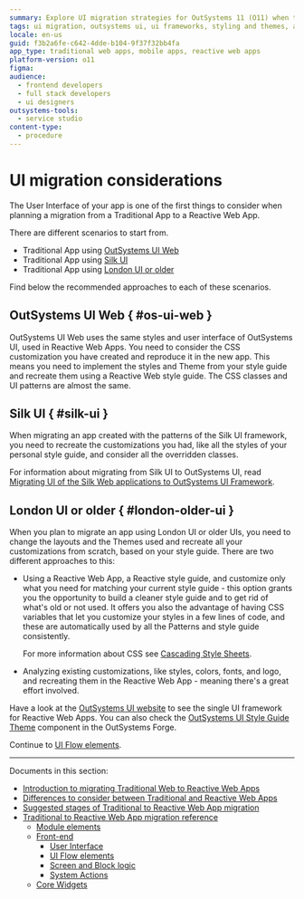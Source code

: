 ```yaml
---
summary: Explore UI migration strategies for OutSystems 11 (O11) when transitioning from Traditional to Reactive Web Apps.
tags: ui migration, outsystems ui, ui frameworks, styling and themes, app customization
locale: en-us
guid: f3b2a6fe-c642-4dde-b104-9f37f32bb4fa
app_type: traditional web apps, mobile apps, reactive web apps
platform-version: o11
figma:
audience:
  - frontend developers
  - full stack developers
  - ui designers
outsystems-tools:
  - service studio
content-type:
  - procedure
---
```


# UI migration considerations

The User Interface of your app is one of the first things to consider when planning a migration from a Traditional App to a Reactive Web App.

There are different scenarios to start from.

* Traditional App using [OutSystems UI Web](#os-ui-web)
* Traditional App using  [Silk UI](#silk-ui)
* Traditional App using [London UI or older](#london-older-ui)

Find below the recommended approaches to each of these scenarios.

## OutSystems UI Web { #os-ui-web }

OutSystems UI Web uses the same styles and user interface of OutSystems UI, used in Reactive Web Apps. You need to consider the CSS customization you have created and reproduce it in the new app. This means you need to implement the styles and Theme from your style guide and recreate them using a Reactive Web style guide. The CSS classes and UI patterns are almost the same.

## Silk UI { #silk-ui }

When migrating an app created with the patterns of the Silk UI framework, you need to recreate the customizations you had, like all the styles of your personal style guide, and consider all the overridden classes.

For information about migrating from Silk UI to OutSystems UI, read [Migrating UI of the Silk Web applications to OutSystems UI Framework](https://success.outsystems.com/Support/Enterprise_Customers/Upgrading/Migrating_UI_of_the_Silk_Web_applications_to_OutSystems_UI_Framework).

## London UI or older { #london-older-ui }

When you plan to migrate an app using London UI or older UIs, you need to change the layouts and the Themes used and recreate all your customizations from scratch, based on your style guide. There are two different approaches to this:

* Using a Reactive Web App, a Reactive style guide, and customize only what you need for matching your current style guide - this option grants you the opportunity to build a cleaner style guide and to get rid of what's old or not used. It offers you also the advantage of having CSS variables that let you customize your styles in a few lines of code, and these are automatically used by all the Patterns and style guide consistently.

    For more information about CSS see [Cascading Style Sheets](https://success.outsystems.com/Documentation/11/Developing_an_Application/Design_UI/Look_and_Feel/Cascading_Style_Sheets_(CSS) ).

* Analyzing existing customizations, like styles, colors, fonts, and logo, and recreating them in the Reactive Web App - meaning there's a great effort involved.

Have a look at the [OutSystems UI website](https://outsystemsui.outsystems.com/outsystemsuiwebsite/) to see the single UI framework for Reactive Web Apps. You can also check the [OutSystems UI Style Guide Theme](https://www.outsystems.com/forge/component-overview/8240/outsystems-ui-style-guide-theme) component in the OutSystems Forge.

Continue to [UI Flow elements](ref-frontend-ui-flows.md).

---

Documents in this section:

* [Introduction to migrating Traditional Web to Reactive Web Apps](intro.md)
* [Differences to consider between Traditional and Reactive Web Apps](differences.md)
* [Suggested stages of Traditional to Reactive Web App migration](stages.md)
* [Traditional to Reactive Web App migration reference](reference.md)
    * [Module elements](ref-module-elements.md)
    * [Front-end](ref-frontend-intro.md)
        * [User Interface](ref-frontend-ui.md)
        * [UI Flow elements](ref-frontend-ui-flows.md)
        * [Screen and Block logic](ref-frontend-screen-and-block.md)
        * [System Actions](ref-system-actions.md)
    * [Core Widgets](ref-core-widgets.md)
